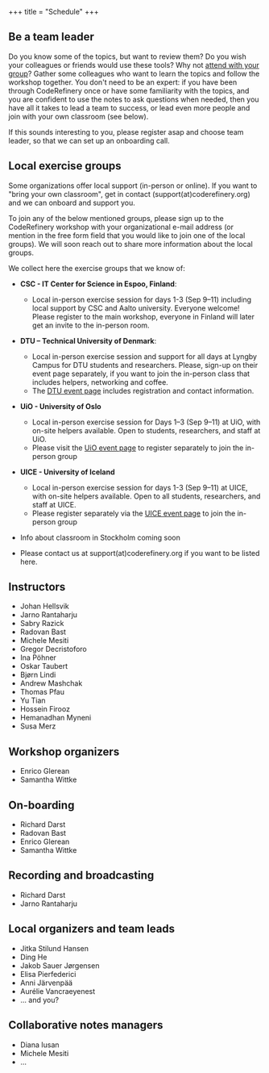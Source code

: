+++
title = "Schedule"
+++

## Be a team leader

Do you know some of the topics, but want to review them?
Do you wish your colleagues or friends would use these tools?
Why not [attend with your group](@/join.md)?
Gather some colleagues who want to learn the topics and follow the workshop together.
You don't need to be an expert: if you have been through CodeRefinery once or have some familiarity
with the topics, and you are confident to use the notes to ask questions when needed,
then you have all it takes to lead a team to success,
or lead even more people and join with your own classroom (see below).

If this sounds interesting to you, please register asap and choose team leader, 
so that we can set up an onboarding call. 


## Local exercise groups

Some organizations offer local support (in-person or online). 
If you want to "bring your own classroom", get in contact (support(at)coderefinery.org) and we can onboard and support you.

To join any of the below mentioned groups, please sign up to the CodeRefinery workshop with your organizational e-mail address (or mention in the free form field that you would like to join one of the local groups). We will soon reach out to share more information about the local groups. 

We collect here the exercise groups that we know of:
- **CSC - IT Center for Science in Espoo, Finland**:
    - Local in-person exercise session for days 1-3 (Sep 9–11) including local support by CSC and Aalto university. Everyone welcome! Please register to the main workshop, everyone in Finland will later get an invite to the in-person room. 
- **DTU – Technical University of Denmark**:
    - Local in-person exercise session and support for all days at Lyngby Campus for DTU students and researchers. Please, sign-up on their event page separately, if you want to join the in-person class that includes helpers, networking and coffee.
    - The [DTU event page](https://www.bibliotek.dtu.dk/en/calendar/coderefinery-09092025?id=d2fa87ed-efb3-49bd-86de-7a54d043b3ae) includes registration and contact information.
- **UiO - University of Oslo** 
    - Local in-person exercise session for Days 1–3 (Sep 9–11) at UiO, with on-site helpers available. Open to students, researchers, and staff at UiO.
    - Please visit the [UiO event page](https://www.ub.uio.no/english/courses-events/courses/coderefinery/time-and-place/2025-09-9-coderefineryWorkshop.html) to register separately to join the in-person group
- **UICE - University of Iceland**
    - Local in-person exercise session for days 1-3 (Sep 9–11) at UICE, with on-site helpers available. Open to all students, researchers, and staff at UICE.
    - Please register separately via the [UICE event page](https://hi.is/vidburdir/coderefinery_workshop) to join the in-person group 

- Info about classroom in Stockholm coming soon
- Please contact us at support(at)coderefinery.org if you want to be listed here. 


## Instructors

- Johan Hellsvik
- Jarno Rantaharju
- Sabry Razick
- Radovan Bast
- Michele Mesiti
- Gregor Decristoforo
- Ina Pöhner
- Oskar Taubert
- Bjørn Lindi
- Andrew Mashchak
- Thomas Pfau
- Yu Tian
- Hossein Firooz
- Hemanadhan Myneni
- Susa Merz

## Workshop organizers

- Enrico Glerean 
- Samantha Wittke

## On-boarding

- Richard Darst
- Radovan Bast
- Enrico Glerean
- Samantha Wittke

## Recording and broadcasting

- Richard Darst
- Jarno Rantaharju

## Local organizers and team leads

- Jitka Stilund Hansen
- Ding He
- Jakob Sauer Jørgensen
- Elisa Pierfederici
- Anni Järvenpää
- Aurélie Vancraeyenest
- ... and you?

## Collaborative notes managers

- Diana Iusan
- Michele Mesiti
- ...
